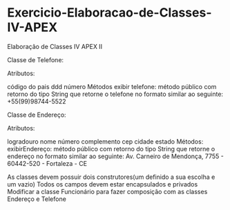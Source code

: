 # Exercicio-Elaboracao-de-Classes-IV-APEX
Elaboração de Classes IV APEX II

Classe de Telefone: 

Atributos:

código do pais
ddd
número
Métodos
exibir telefone: método público com retorno do tipo String que retorne o telefone no formato similar ao seguinte: +55(99)98744-5522

Classe de Endereço:

Atributos:

logradouro
nome
número
complemento
cep
cidade
estado
Métodos:
exibirEndereço: método público com retorno do tipo String que retorne o endereço no formato similar ao seguinte: 
Av. Carneiro de Mendonça, 7755 - 60442-520 - Fortaleza - CE

As classes devem possuir dois construtores(um definido a sua escolha e um vazio)
Todos os campos devem estar encapsulados e privados
Modificar a classe Funcionário para fazer composição com as classes Endereço e Telefone
